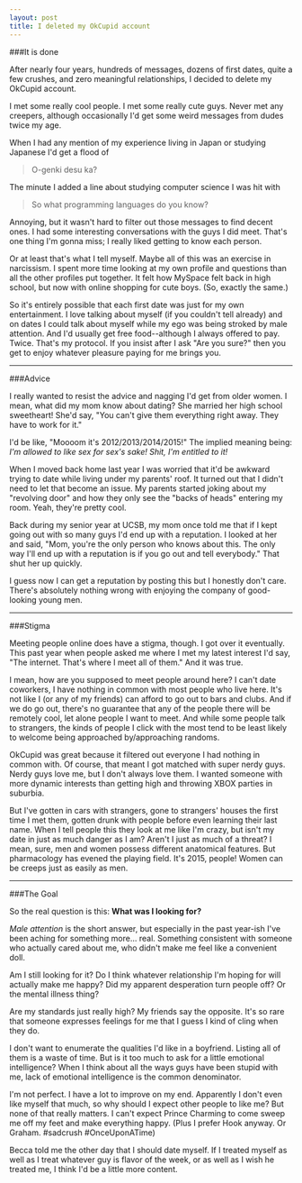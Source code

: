 ```yaml
---
layout: post
title: I deleted my OkCupid account
---
```


###It is done

After nearly four years, hundreds of messages, dozens of first dates, quite a few crushes, and zero meaningful relationships, I decided to delete my OkCupid account.

I met some really cool people. I met some really cute guys. Never met any creepers, although occasionally I'd get some weird messages from dudes twice my age.

When I had any mention of my experience living in Japan or studying Japanese I'd get a flood of 

>O-genki desu ka?

The minute I added a line about studying computer science I was hit with

>So what programming languages do you know?

Annoying, but it wasn't hard to filter out those messages to find decent ones. I had some interesting conversations with the guys I did meet. That's one thing I'm gonna miss; I really liked getting to know each person.

Or at least that's what I tell myself. Maybe all of this was an exercise in narcissism. I spent more time looking at my own profile and questions than all the other profiles put together. It felt how MySpace felt back in high school, but now with online shopping for cute boys. (So, exactly the same.)

So it's entirely possible that each first date was just for my own entertainment. I love talking about myself (if you couldn't tell already) and on dates I could talk about myself while my ego was being stroked by male attention. And I'd usually get free food--although I always offered to pay. Twice. That's my protocol. If you insist after I ask "Are you sure?" then you get to enjoy whatever pleasure paying for me brings you.

---

###Advice

I really wanted to resist the advice and nagging I'd get from older women. I mean, what did my mom know about dating? She married her high school sweetheart! She'd say, "You can't give them everything right away. They have to work for it."

I'd be like, "Moooom it's 2012/2013/2014/2015!" The implied meaning being: *I'm allowed to like sex for sex's sake! Shit, I'm entitled to it!*

When I moved back home last year I was worried that it'd be awkward trying to date while living under my parents' roof. It turned out that I didn't need to let that become an issue. My parents started joking about my "revolving door" and how they only see the "backs of heads" entering my room. Yeah, they're pretty cool.

Back during my senior year at UCSB, my mom once told me that if I kept going out with so many guys I'd end up with a reputation. I looked at her and said, "Mom, you're the only person who knows about this. The only way I'll end up with a reputation is if you go out and tell everybody." That shut her up quickly.

I guess now I can get a reputation by posting this but I honestly don't care. There's absolutely nothing wrong with enjoying the company of good-looking young men. 

---

###Stigma

Meeting people online does have a stigma, though. I got over it eventually. This past year when people asked me where I met my latest interest I'd say, "The internet. That's where I meet all of them." And it was true.

I mean, how are you supposed to meet people around here? I can't date coworkers, I have nothing in common with most people who live here. It's not like I (or any of my friends) can afford to go out to bars and clubs. And if we do go out, there's no guarantee that any of the people there will be remotely cool, let alone people I want to meet. And while some people talk to strangers, the kinds of people I click with the most tend to be least likely to welcome being approached by/approaching randoms. 

OkCupid was great because it filtered out everyone I had nothing in common with. Of course, that meant I got matched with super nerdy guys. Nerdy guys love me, but I don't always love them. I wanted someone with more dynamic interests than getting high and throwing XBOX parties in suburbia.

But I've gotten in cars with strangers, gone to strangers' houses the first time I met them, gotten drunk with people before even learning their last name. When I tell people this they look at me like I'm crazy, but isn't my date in just as much danger as I am? Aren't I just as much of a threat? I mean, sure, men and women possess different anatomical features. But pharmacology has evened the playing field. It's 2015, people! Women can be creeps just as easily as men.

---

###The Goal

So the real question is this: **What was I looking for?**

*Male attention* is the short answer, but especially in the past year-ish I've been aching for something more... real. Something consistent with someone who actually cared about me, who didn't make me feel like a convenient doll.

Am I still looking for it? Do I think whatever relationship I'm hoping for will actually make me happy? Did my apparent desperation turn people off? Or the mental illness thing?

Are my standards just really high? My friends say the opposite. It's so rare that someone expresses feelings for me that I guess I kind of cling when they do.

I don't want to enumerate the qualities I'd like in a boyfriend. Listing all of them is a waste of time. But is it too much to ask for a little emotional intelligence? When I think about all the ways guys have been stupid with me, lack of emotional intelligence is the common denominator.

I'm not perfect. I have a lot to improve on my end. Apparently I don't even like myself that much, so why should I expect other people to like me? But none of that really matters. I can't expect Prince Charming to come sweep me off my feet and make everything happy. (Plus I prefer Hook anyway. Or Graham. #sadcrush #OnceUponATime)

Becca told me the other day that I should date myself. If I treated myself as well as I treat whatever guy is flavor of the week, or as well as I wish he treated me, I think I'd be a little more content.